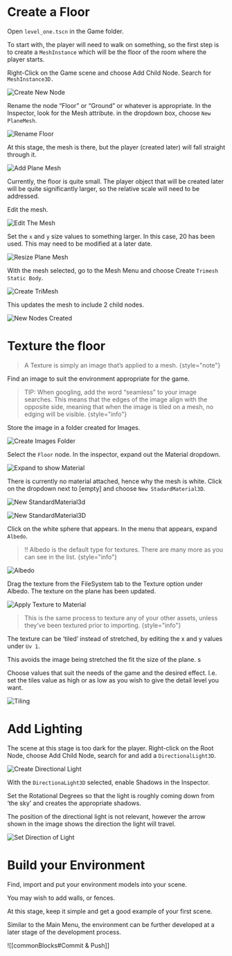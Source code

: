 
# Create a Floor

Open `level_one.tscn` in the Game folder.

To start with, the player will need to walk on something, so the first step is to create a `MeshInstance` which will be the floor of the room where the player starts.

Right-Click on the Game scene and choose Add Child Node. Search for `MeshInstance3D.`

![Create New Node](FPS-Environment-CreateNewNode.png)

Rename the node “Floor” or “Ground” or whatever is appropriate. In the Inspector, look for the Mesh attribute. in the dropdown box, choose `New PlaneMesh`.

![Rename Floor](FPS-Environment-FloorRename.png)


At this stage, the mesh is there, but the player (created later) will fall straight through it.

![Add Plane Mesh](FPS-Environment-AddPlaneMesh.png)

Currently, the floor is quite small. The player object that will be created later will be quite significantly larger, so the relative scale will need to be addressed.

Edit the mesh.

![Edit The Mesh](FPS-Environment-EditMesh.png)

Set the `x` and `y` size values to something larger. In this case, 20 has been used. This may need to be modified at a later date.

![Resize Plane Mesh](FPS-Environment-ResizePlaneMesh.png)

With the mesh selected, go to the Mesh Menu and choose Create `Trimesh Static Body`.

![Create TriMesh](FPS-Environment-CreateTriMesh.png)

This updates the mesh to include 2 child nodes.

![New Nodes Created](FPS-Environment-TriMeshNewNodes.png)

 <include from="reusableContent.topic" element-id="commitPush"/>

# Texture the floor


> A Texture is simply an image that’s applied to a mesh.
{style="note"}

Find an image to suit the environment appropriate for the game. 


> TIP: When googling, add the word “seamless” to your image searches. This means that the edges of the image align with the opposite side, meaning that when the image is tiled on a mesh, no edging will be visible.
{style="info"}

Store the image in a folder created for Images.

![Create Images Folder](FPS-Environment-CreateImagesFolder.png)

Select the `Floor` node. In the inspector, expand out the Material dropdown.

![Expand to show Material](FPS-Environment-ExpandMaterial.png)

There is currently no material attached, hence why the mesh is white. Click on the dropdown next to [empty] and choose `New StadardMaterial3D`.

![New StandardMaterial3d](FPS-Environment-NewStandardMaterial3D.png)

![New StandardMaterial3D](FPS-Environment-NewStandardMaterial3D2.png)

Click on the white sphere that appears. In the menu that appears, expand `Albedo`. 


> ‼️ Albedo is the default type for textures. There are many more as you can see in the list.
{style="info"}


![Albedo](FPS-Environment-MaterialAlbedo.png)

Drag the texture from the FileSystem tab to the Texture option under Albedo. The texture on the plane has been updated.

![Apply Texture to Material](FPS-Environment-ApplyMaterial.gif)

> This is the same process to texture any of your other assets, unless they’ve been textured prior to importing.
{style="info"}

The texture can be ‘tiled’ instead of stretched, by editing the x and y values under `Uv 1`. 

This avoids the image being stretched the fit the size of the plane. s

Choose values that suit the needs of the game and the desired effect. I.e. set the tiles value as high or as low as you wish to give the detail level you want.

![Tiling](FPS-Environment-MaterialTiling.png)

# Add Lighting

The scene at this stage is too dark for the player. Right-click on the Root Node, choose Add Child Node, search for and add a `DirectionalLight3D`.

![Create Directional Light](FPS-Environment-DirectionalLight.png)

With the `DirectionaLight3D` selected, enable Shadows in the Inspector.

Set the Rotational Degrees so that the light is roughly coming down from ‘the sky’ and creates the appropriate shadows.

The position of the directional light is not relevant, however the arrow shown in the image shows the direction the light will travel. 

![Set Direction of Light](FPS-Environment-DirectionalLightDirection.png)

# Build your Environment

Find, import and put your environment models into your scene.

You may wish to add walls, or fences. 

At this stage, keep it simple and get a good example of your first scene. 

Similar to the Main Menu, the environment can be further developed at a later stage of the development process.

![[commonBlocks#Commit & Push]]
